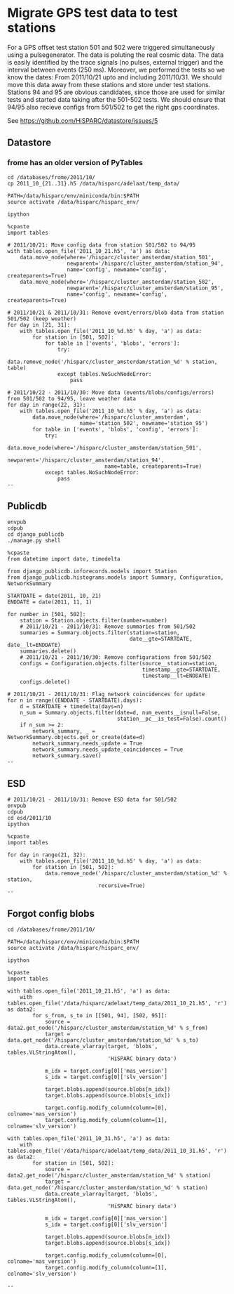 # Migrate GPS test data to test stations

For a GPS offset test station 501 and 502 were triggered simultaneously
using a pulsegenerator. The data is poluting the real cosmic data. The
data is easily identified by the trace signals (no pulses, external
trigger) and the interval between events (250 ms). Moreover, we
performed the tests so we know the dates: From 2011/10/21 upto and
including 2011/10/31. We should move this data away from these stations
and store under test stations. Stations 94 and 95 are obvious
candidates, since those are used for similar tests and started data
taking after the 501-502 tests. We should ensure that 94/95 also recieve
configs from 501/502 to get the right gps coordinates.

See https://github.com/HiSPARC/datastore/issues/5


## Datastore
### frome has an older version of PyTables

    cd /databases/frome/2011/10/
    cp 2011_10_{21..31}.h5 /data/hisparc/adelaat/temp_data/

    PATH=/data/hisparc/env/miniconda/bin:$PATH
    source activate /data/hisparc/hisparc_env/

    ipython

    %cpaste
    import tables

    # 2011/10/21: Move config data from station 501/502 to 94/95
    with tables.open_file('2011_10_21.h5', 'a') as data:
        data.move_node(where='/hisparc/cluster_amsterdam/station_501',
                       newparent='/hisparc/cluster_amsterdam/station_94',
                       name='config', newname='config', createparents=True)
        data.move_node(where='/hisparc/cluster_amsterdam/station_502',
                       newparent='/hisparc/cluster_amsterdam/station_95',
                       name='config', newname='config', createparents=True)

    # 2011/10/21 & 2011/10/31: Remove event/errors/blob data from station 501/502 (keep weather)
    for day in [21, 31]:
        with tables.open_file('2011_10_%d.h5' % day, 'a') as data:
            for station in [501, 502]:
                for table in ['events', 'blobs', 'errors']:
                    try:
                        data.remove_node('/hisparc/cluster_amsterdam/station_%d' % station, table)
                    except tables.NoSuchNodeError:
                        pass

    # 2011/10/22 - 2011/10/30: Move data (events/blobs/configs/errors) from 501/502 to 94/95, leave weather data
    for day in range(22, 31):
        with tables.open_file('2011_10_%d.h5' % day, 'a') as data:
            data.move_node(where='/hisparc/cluster_amsterdam',
                           name='station_502', newname='station_95')
            for table in ['events', 'blobs', 'config', 'errors']:
                try:
                    data.move_node(where='/hisparc/cluster_amsterdam/station_501',
                                   newparent='/hisparc/cluster_amsterdam/station_94',
                                   name=table, createparents=True)
                except tables.NoSuchNodeError:
                    pass
    --


## Publicdb

    envpub
    cdpub
    cd django_publicdb
    ./manage.py shell

    %cpaste
    from datetime import date, timedelta

    from django_publicdb.inforecords.models import Station
    from django_publicdb.histograms.models import Summary, Configuration, NetworkSummary

    STARTDATE = date(2011, 10, 21)
    ENDDATE = date(2011, 11, 1)

    for number in [501, 502]:
        station = Station.objects.filter(number=number)
        # 2011/10/21 - 2011/10/31: Remove summaries from 501/502
        summaries = Summary.objects.filter(station=station,
                                           date__gte=STARTDATE, date__lt=ENDDATE)
        summaries.delete()
        # 2011/10/21 - 2011/10/30: Remove configurations from 501/502
        configs = Configuration.objects.filter(source__station=station,
                                               timestamp__gte=STARTDATE,
                                               timestamp__lt=ENDDATE)
        configs.delete()

    # 2011/10/21 - 2011/10/31: Flag network coincidences for update
    for n in range((ENDDATE - STARTDATE).days):
        d = STARTDATE + timedelta(days=n)
        n_sum = Summary.objects.filter(date=d, num_events__isnull=False,
                                       station__pc__is_test=False).count()
        if n_sum >= 2:
            network_summary, _ = NetworkSummary.objects.get_or_create(date=d)
            network_summary.needs_update = True
            network_summary.needs_update_coincidences = True
            network_summary.save()
    --


## ESD

    # 2011/10/21 - 2011/10/31: Remove ESD data for 501/502
    envpub
    cdpub
    cd esd/2011/10
    ipython

    %cpaste
    import tables

    for day in range(21, 32):
        with tables.open_file('2011_10_%d.h5' % day, 'a') as data:
            for station in [501, 502]:
                data.remove_node('/hisparc/cluster_amsterdam/station_%d' % station,
                                 recursive=True)
    --



## Forgot config blobs

    cd /databases/frome/2011/10/

    PATH=/data/hisparc/env/miniconda/bin:$PATH
    source activate /data/hisparc/hisparc_env/

    ipython

    %cpaste
    import tables

    with tables.open_file('2011_10_21.h5', 'a') as data:
        with tables.open_file('/data/hisparc/adelaat/temp_data/2011_10_21.h5', 'r') as data2:
            for s_from, s_to in [[501, 94], [502, 95]]:
                source = data2.get_node('/hisparc/cluster_amsterdam/station_%d' % s_from)
                target = data.get_node('/hisparc/cluster_amsterdam/station_%d' % s_to)
                data.create_vlarray(target, 'blobs', tables.VLStringAtom(),
                                    'HiSPARC binary data')

                m_idx = target.config[0]['mas_version']
                s_idx = target.config[0]['slv_version']

                target.blobs.append(source.blobs[m_idx])
                target.blobs.append(source.blobs[s_idx])

                target.config.modify_column(column=[0], colname='mas_version')
                target.config.modify_column(column=[1], colname='slv_version')

    with tables.open_file('2011_10_31.h5', 'a') as data:
        with tables.open_file('/data/hisparc/adelaat/temp_data/2011_10_31.h5', 'r') as data2:
            for station in [501, 502]:
                source = data2.get_node('/hisparc/cluster_amsterdam/station_%d' % station)
                target = data.get_node('/hisparc/cluster_amsterdam/station_%d' % station)
                data.create_vlarray(target, 'blobs', tables.VLStringAtom(),
                                    'HiSPARC binary data')

                m_idx = target.config[0]['mas_version']
                s_idx = target.config[0]['slv_version']

                target.blobs.append(source.blobs[m_idx])
                target.blobs.append(source.blobs[s_idx])

                target.config.modify_column(column=[0], colname='mas_version')
                target.config.modify_column(column=[1], colname='slv_version')

    --
